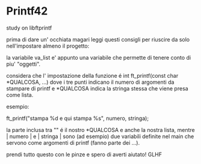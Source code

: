 # Printf42
study on libftprintf

prima di dare un' occhiata magari leggi questi consigli per riuscire da solo nell'impostare almeno il progetto:

la variabile va_list e' appunto una variabile che permette di tenere conto di piu' "oggetti".

considera che l' impostazione della funzione é int ft_printf(const char *QUALCOSA, ...) dove i tre punti indicano il numero di argomenti 
da stampare di printf e *QUALCOSA indica la stringa stessa che viene presa come lista.

esempio:

ft_printf("stampa %d e qui stampa %s", numero, stringa);

la parte inclusa tra "" é il nostro *QUALCOSA e anche la nostra lista, mentre | numero | e | stringa | sono (ad esempio) due variabili definite nel main
che servono come argomenti di printf (fanno parte dei ...).

prendi tutto questo con le pinze e spero di averti aiutato! GLHF
